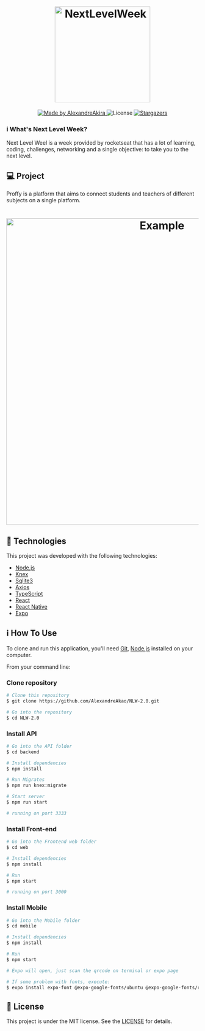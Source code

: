 <h1 align="center">
    <img alt="NextLevelWeek" title="#NextLevelWeek" src="https://user-images.githubusercontent.com/40917812/177065778-1290b207-045b-4d52-9ec2-8d206ec74dc5.png" width="250px" />
</h1>

<p align="center">		
  <a href="https://www.linkedin.com/in/alexandre-akao-aa6270163/">
    <img alt="Made by AlexandreAkira" src="https://img.shields.io/badge/made%20by-Alexandre%20Akira-%2304D361">
  </a>

  <img alt="License" src="https://img.shields.io/badge/license-MIT-brightgreen">
  
   <a href="https://github.com/AlexandreAkao/NLW-2.0/stargazers">
    <img alt="Stargazers" src="https://img.shields.io/github/stars/AlexandreAkao/NLW-2.0?style=social">
  </a>
</p>

### :information_source: What's Next Level Week?

Next Level Weel is a week provided by rocketseat that has a lot of learning, coding, challenges, networking and a single objective: to take you to the next level.

## 💻 Project

Proffy is a platform that aims to connect students and teachers of different subjects on a single platform.

<h1 align="center">
    <img alt="Example" title="Example" src="https://user-images.githubusercontent.com/40917812/177066254-219a14a7-5d0e-4530-8d35-685a1ef764f7.png" width="800px" />
</h1>

## :rocket: Technologies

This project was developed with the following technologies:

- [Node.js][nodejs]
- [Knex][knex]
- [Sqlite3][sqlite3]
- [Axios][axios]
- [TypeScript][typescript]
- [React][reactjs]
- [React Native][rn]
- [Expo][expo]


## :information_source: How To Use

To clone and run this application, you'll need [Git](https://git-scm.com), [Node.js][nodejs] installed on your computer.

From your command line:

### Clone repository

```bash
# Clone this repository
$ git clone https://github.com/AlexandreAkao/NLW-2.0.git

# Go into the repository
$ cd NLW-2.0
```

### Install API 

```bash
# Go into the API folder
$ cd backend

# Install dependencies
$ npm install

# Run Migrates
$ npm run knex:migrate

# Start server
$ npm run start

# running on port 3333
```

### Install Front-end

```bash
# Go into the Frontend web folder
$ cd web

# Install dependencies
$ npm install

# Run
$ npm start

# running on port 3000
```

### Install Mobile

```bash
# Go into the Mobile folder
$ cd mobile

# Install dependencies
$ npm install

# Run
$ npm start

# Expo will open, just scan the qrcode on terminal or expo page

# If some problem with fonts, execute:
$ expo install expo-font @expo-google-fonts/ubuntu @expo-google-fonts/roboto
```

## :memo: License

This project is under the MIT license. See the [LICENSE](https://github.com/AlexandreAkao/NLW-1.0/blob/master/LICENSE) for details.

[nodejs]: https://nodejs.org/
[typescript]: https://www.typescriptlang.org/
[expo]: https://expo.io/
[reactjs]: https://reactjs.org
[rn]: https://facebook.github.io/react-native/
[yarn]: https://yarnpkg.com/
[knex]: http://knexjs.org/
[sqlite3]: https://www.npmjs.com/package/sqlite3
[axios]: https://axios-http.com/ptbr/
